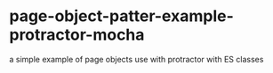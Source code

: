 # page-object-patter-example-protractor-mocha
a simple example of page objects use with protractor with ES classes
